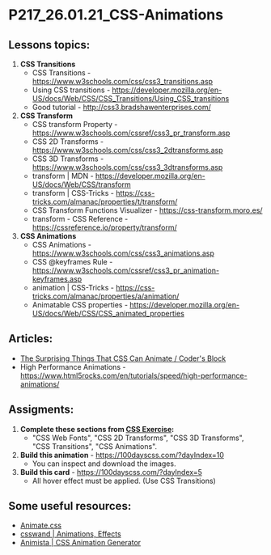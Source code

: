 # P217_26.01.21_CSS-Animations

## Lessons topics:

1. **CSS Transitions**
    - CSS Transitions - https://www.w3schools.com/css/css3_transitions.asp
    - Using CSS transitions - https://developer.mozilla.org/en-US/docs/Web/CSS/CSS_Transitions/Using_CSS_transitions
    - Good tutorial - http://css3.bradshawenterprises.com/
2. **CSS Transform**
    - CSS transform Property - https://www.w3schools.com/cssref/css3_pr_transform.asp
    - CSS 2D Transforms - https://www.w3schools.com/css/css3_2dtransforms.asp
    - CSS 3D Transforms - https://www.w3schools.com/css/css3_3dtransforms.asp
    - transform | MDN - https://developer.mozilla.org/en-US/docs/Web/CSS/transform
    - transform | CSS-Tricks - https://css-tricks.com/almanac/properties/t/transform/
    - CSS Transform Functions Visualizer - https://css-transform.moro.es/
    - transform - CSS Reference - https://cssreference.io/property/transform/
3. **CSS Animations**
    - CSS Animations - https://www.w3schools.com/css/css3_animations.asp
    - CSS @keyframes Rule - https://www.w3schools.com/cssref/css3_pr_animation-keyframes.asp
    - animation | CSS-Tricks - https://css-tricks.com/almanac/properties/a/animation/
    - Animatable CSS properties - https://developer.mozilla.org/en-US/docs/Web/CSS/CSS_animated_properties

## Articles:

- [The Surprising Things That CSS Can Animate / Coder's Block](https://codersblock.com/blog/the-surprising-things-that-css-can-animate/)
- High Performance Animations - https://www.html5rocks.com/en/tutorials/speed/high-performance-animations/

## Assigments:

1. **Complete these sections from [CSS Exercise](https://www.w3schools.com/css/exercise.asp?filename=exercise_css3_2dtransforms1):**
   - "CSS Web Fonts", "CSS 2D Transforms", "CSS 3D Transforms", "CSS Transitions", "CSS Animations".
2. **Build this animation** - https://100dayscss.com/?dayIndex=10
   - You can inspect and download the images.
3. **Build this card** - https://100dayscss.com/?dayIndex=5
   - All hover effect must be applied. (Use CSS Transitions)

## Some useful resources:

- [Animate.css](https://animate.style/)
- [csswand | Animations, Effects](https://www.csswand.dev/)
- [Animista | CSS Animation Generator](https://animista.net/)
